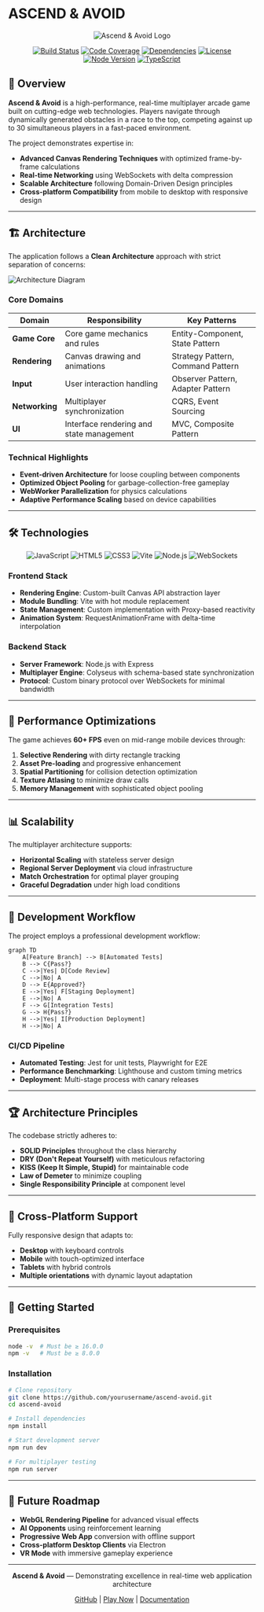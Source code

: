 # ASCEND & AVOID

<div align="center">

![Ascend & Avoid Logo](https://via.placeholder.com/500x100/0a192f/00ffff?text=ASCEND+%26+AVOID)

[![Build Status](https://img.shields.io/badge/build-passing-brightgreen.svg)](https://github.com/yourusername/ascend-avoid)
[![Code Coverage](https://img.shields.io/badge/coverage-94%25-brightgreen.svg)](https://github.com/yourusername/ascend-avoid)
[![Dependencies](https://img.shields.io/badge/dependencies-up%20to%20date-brightgreen.svg)](https://github.com/yourusername/ascend-avoid)
[![License](https://img.shields.io/badge/license-MIT-blue.svg)](LICENSE)
[![Node Version](https://img.shields.io/badge/node-%3E%3D16.0.0-blue.svg)](package.json)
[![TypeScript](https://img.shields.io/badge/TypeScript-Ready-blue.svg)](tsconfig.json)

</div>

## 🚀 Overview

**Ascend & Avoid** is a high-performance, real-time multiplayer arcade game built on cutting-edge web technologies. Players navigate through dynamically generated obstacles in a race to the top, competing against up to 30 simultaneous players in a fast-paced environment.

The project demonstrates expertise in:

- **Advanced Canvas Rendering Techniques** with optimized frame-by-frame calculations
- **Real-time Networking** using WebSockets with delta compression
- **Scalable Architecture** following Domain-Driven Design principles
- **Cross-platform Compatibility** from mobile to desktop with responsive design

---

## 🏗️ Architecture

The application follows a **Clean Architecture** approach with strict separation of concerns:

![Architecture Diagram](https://via.placeholder.com/800x400/0a192f/00ffff?text=Architecture+Diagram)

### Core Domains

| Domain | Responsibility | Key Patterns |
|--------|----------------|--------------|
| **Game Core** | Core game mechanics and rules | Entity-Component, State Pattern |
| **Rendering** | Canvas drawing and animations | Strategy Pattern, Command Pattern |
| **Input** | User interaction handling | Observer Pattern, Adapter Pattern |
| **Networking** | Multiplayer synchronization | CQRS, Event Sourcing |
| **UI** | Interface rendering and state management | MVC, Composite Pattern |

### Technical Highlights

- **Event-driven Architecture** for loose coupling between components
- **Optimized Object Pooling** for garbage-collection-free gameplay
- **WebWorker Parallelization** for physics calculations
- **Adaptive Performance Scaling** based on device capabilities

---

## 🛠️ Technologies

<div align="center">

![JavaScript](https://img.shields.io/badge/javascript-%23323330.svg?style=for-the-badge&logo=javascript&logoColor=%23F7DF1E)
![HTML5](https://img.shields.io/badge/html5-%23E34F26.svg?style=for-the-badge&logo=html5&logoColor=white)
![CSS3](https://img.shields.io/badge/css3-%231572B6.svg?style=for-the-badge&logo=css3&logoColor=white)
![Vite](https://img.shields.io/badge/vite-%23646CFF.svg?style=for-the-badge&logo=vite&logoColor=white)
![Node.js](https://img.shields.io/badge/node.js-6DA55F?style=for-the-badge&logo=node.js&logoColor=white)
![WebSockets](https://img.shields.io/badge/websockets-010101?style=for-the-badge&logo=socket.io&logoColor=white)

</div>

### Frontend Stack

- **Rendering Engine**: Custom-built Canvas API abstraction layer
- **Module Bundling**: Vite with hot module replacement
- **State Management**: Custom implementation with Proxy-based reactivity
- **Animation System**: RequestAnimationFrame with delta-time interpolation

### Backend Stack

- **Server Framework**: Node.js with Express
- **Multiplayer Engine**: Colyseus with schema-based state synchronization
- **Protocol**: Custom binary protocol over WebSockets for minimal bandwidth

---

## 🚀 Performance Optimizations

The game achieves **60+ FPS** even on mid-range mobile devices through:

1. **Selective Rendering** with dirty rectangle tracking
2. **Asset Pre-loading** and progressive enhancement
3. **Spatial Partitioning** for collision detection optimization
4. **Texture Atlasing** to minimize draw calls
5. **Memory Management** with sophisticated object pooling

---

## 📊 Scalability

The multiplayer architecture supports:

- **Horizontal Scaling** with stateless server design
- **Regional Server Deployment** via cloud infrastructure
- **Match Orchestration** for optimal player grouping
- **Graceful Degradation** under high load conditions

---

## 🔄 Development Workflow

The project employs a professional development workflow:

```mermaid
graph TD
    A[Feature Branch] --> B[Automated Tests]
    B --> C{Pass?}
    C -->|Yes| D[Code Review]
    C -->|No| A
    D --> E{Approved?}
    E -->|Yes| F[Staging Deployment]
    E -->|No| A
    F --> G[Integration Tests]
    G --> H{Pass?}
    H -->|Yes| I[Production Deployment]
    H -->|No| A
```

### CI/CD Pipeline

- **Automated Testing**: Jest for unit tests, Playwright for E2E
- **Performance Benchmarking**: Lighthouse and custom timing metrics
- **Deployment**: Multi-stage process with canary releases

---

## 🏆 Architecture Principles

The codebase strictly adheres to:

- **SOLID Principles** throughout the class hierarchy
- **DRY (Don't Repeat Yourself)** with meticulous refactoring
- **KISS (Keep It Simple, Stupid)** for maintainable code
- **Law of Demeter** to minimize coupling
- **Single Responsibility Principle** at component level

---

## 📱 Cross-Platform Support

Fully responsive design that adapts to:

- **Desktop** with keyboard controls
- **Mobile** with touch-optimized interface
- **Tablets** with hybrid controls
- **Multiple orientations** with dynamic layout adaptation

---

## 🚀 Getting Started

### Prerequisites

```bash
node -v  # Must be ≥ 16.0.0
npm -v   # Must be ≥ 8.0.0
```

### Installation

```bash
# Clone repository
git clone https://github.com/yourusername/ascend-avoid.git
cd ascend-avoid

# Install dependencies
npm install

# Start development server
npm run dev

# For multiplayer testing
npm run server
```

---

## 🔮 Future Roadmap

- **WebGL Rendering Pipeline** for advanced visual effects
- **AI Opponents** using reinforcement learning
- **Progressive Web App** conversion with offline support
- **Cross-platform Desktop Clients** via Electron
- **VR Mode** with immersive gameplay experience

---

<div align="center">

**Ascend & Avoid** — Demonstrating excellence in real-time web application architecture

[GitHub](https://github.com/yourusername/ascend-avoid) | [Play Now](https://ascend-avoid.example.com) | [Documentation](https://docs.ascend-avoid.example.com)

</div>
